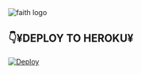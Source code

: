 


<img alt="faith logo"  src="https://i.ibb.co/W9H1L77/shaban-md.jpg">
  </a>
</p>


## 👇¥DEPLOY TO HEROKU¥

[![Deploy](https://www.herokucdn.com/deploy/button.svg)](https://heroku.com/deploy?template=https://github.com/ZEZETECH47/Mr_REY-MD)
